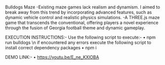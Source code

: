 Bulldogs Maze
-Existing maze games lack realism and dynamism. I aimed to break away from this trend by incorporating advanced features, such as dynamic vehicle control and realistic physics simulations.
-A THREE.js maze game that transcends the conventional, offering players a novel experience through the fusion of Georgia football theme and dynamic gameplay.

EXECUTION INSTRUCTIONS:-
Use the following script to execute:- 
• npm run bulldogs
\n if encountered any errors execute the following script to install correct dependency packages
• npm i 

DEMO LINK:-
• https://youtu.be/E_ne_KXlOBA
